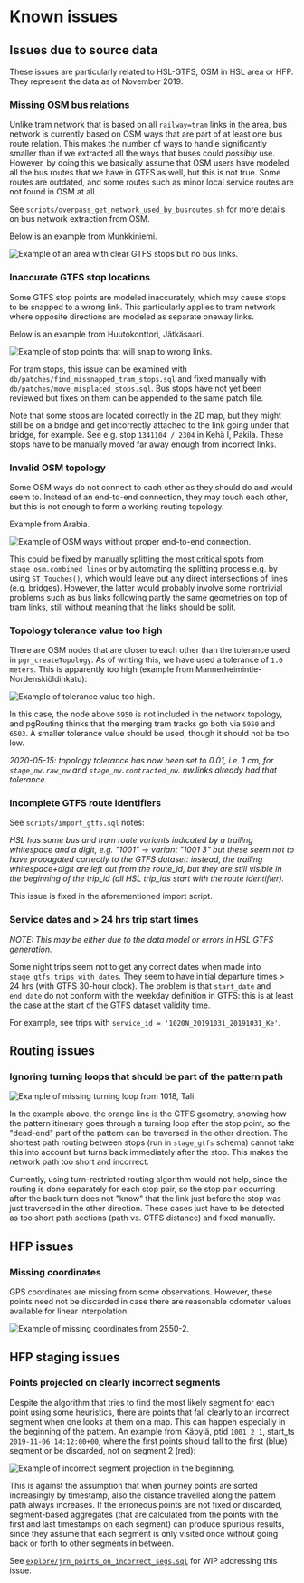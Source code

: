 # Known issues

## Issues due to source data

These issues are particularly related to HSL-GTFS, OSM in HSL area or HFP.
They represent the data as of November 2019.

### Missing OSM bus relations

Unlike tram network that is based on all `railway=tram` links in the area, bus network is currently based on OSM ways that are part of at least one bus route relation.
This makes the number of ways to handle significantly smaller than if we extracted all the ways that buses could *possibly* use.
However, by doing this we basically assume that OSM users have modeled all the bus routes that we have in GTFS as well, but this is not true.
Some routes are outdated, and some routes such as minor local service routes are not found in OSM at all.

See `scripts/overpass_get_network_used_by_busroutes.sh` for more details on bus network extraction from OSM.

Below is an example from Munkkiniemi.

![Example of an area with clear GTFS stops but no bus links.](img/missing_osm_bus_relations_example.png)

### Inaccurate GTFS stop locations

Some GTFS stop points are modeled inaccurately, which may cause stops to be snapped to a wrong link.
This particularly applies to tram network where opposite directions are modeled as separate oneway links.

Below is an example from Huutokonttori, Jätkäsaari.

![Example of stop points that will snap to wrong links.](img/inaccurate_gtfs_stop_locations_example.png)

For tram stops, this issue can be examined with `db/patches/find_missnapped_tram_stops.sql` and fixed manually with `db/patches/move_misplaced_stops.sql`.
Bus stops have not yet been reviewed but fixes on them can be appended to the same patch file.

Note that some stops are located correctly in the 2D map, but they might still be on a bridge and get incorrectly attached to the link going under that bridge, for example.
See e.g. stop `1341104 / 2304` in Kehä I, Pakila.
These stops have to be manually moved far away enough from incorrect links.

### Invalid OSM topology

Some OSM ways do not connect to each other as they should do and would seem to.
Instead of an end-to-end connection, they may touch each other, but this is not enough to form a working routing topology.

Example from Arabia.

![Example of OSM ways without proper end-to-end connection.](img/invalid_osm_topology_example.png)

This could be fixed by manually splitting the most critical spots from `stage_osm.combined_lines` or by automating the splitting process e.g. by using `ST_Touches()`, which would leave out any direct intersections of lines (e.g. bridges).
However, the latter would probably involve some nontrivial problems such as bus links following partly the same geometries on top of tram links, still without meaning that the links should be split.

### Topology tolerance value too high

There are OSM nodes that are closer to each other than the tolerance used in `pgr_createTopology`.
As of writing this, we have used a tolerance of `1.0 meters`.
This is apparently too high (example from Mannerheimintie-Nordenskiöldinkatu):

![Example of tolerance value too high.](img/raw_vertices_below_tolerance.png)

In this case, the node above `5950` is not included in the network topology, and pgRouting thinks that the merging tram tracks go both via `5950` and `6503`.
A smaller tolerance value should be used, though it should not be too low.

*2020-05-15: topology tolerance has now been set to 0.01, i.e. 1 cm, for `stage_nw.raw_nw` and `stage_nw.contracted_nw`.
nw.links already had that tolerance.*

### Incomplete GTFS route identifiers

See `scripts/import_gtfs.sql` notes:

*HSL has some bus and tram route variants indicated by a trailing whitespace and a digit, e.g. "1001" -> variant "1001 3" but these seem not to have propagated correctly to the GTFS dataset:
instead, the trailing whitespace+digit are left out from the route_id, but they are still visible in the beginning of the trip_id (all HSL trip_ids start with the route identifier).*

This issue is fixed in the aforementioned import script.

### Service dates and > 24 hrs trip start times

*NOTE: This may be either due to the data model or errors in HSL GTFS generation.*

Some night trips seem not to get any correct dates when made into `stage_gtfs.trips_with_dates`.
They seem to have initial departure times > 24 hrs (with GTFS 30-hour clock).
The problem is that `start_date` and `end_date` do not conform with the weekday definition in GTFS:
this is at least the case at the start of the GTFS dataset validity time.

For example, see trips with `service_id = '1020N_20191031_20191031_Ke'`.

## Routing issues

### Ignoring turning loops that should be part of the pattern path

![Example of missing turning loop from 1018, Tali.](img/path_ignores_turn_loop.png)

In the example above, the orange line is the GTFS geometry, showing how the pattern itinerary goes through a turning loop after the stop point, so the "dead-end" part of the pattern can be traversed in the other direction.
The shortest path routing between stops (run in `stage_gtfs` schema) cannot take this into account but turns back immediately after the stop.
This makes the network path too short and incorrect.

Currently, using turn-restricted routing algorithm would not help, since the routing is done separately for each stop pair, so the stop pair occurring after the back turn does not "know" that the link just before the stop was just traversed in the other direction.
These cases just have to be detected as too short path sections (path vs. GTFS distance) and fixed manually.

## HFP issues

### Missing coordinates

GPS coordinates are missing from some observations.
However, these points need not be discarded in case there are reasonable odometer values available for linear interpolation.

![Example of missing coordinates from 2550-2.](img/gaps_from_missing_coordinates.png)

## HFP staging issues

### Points projected on clearly incorrect segments

Despite the algorithm that tries to find the most likely segment for each point using some heuristics, there are points that fall clearly to an incorrect segment when one looks at them on a map.
This can happen especially in the beginning of the pattern.
An example from Käpylä, ptid `1001_2_1`, start_ts `2019-11-06 14:12:00+00`, where the first points should fall to the first (blue) segment or be discarded, not on segment 2 (red):

![Example of incorrect segment projection in the beginning.](img/points_on_wrong_segment.png)

This is against the assumption that when journey points are sorted increasingly by timestamp, also the distance travelled along the pattern path always increases.
If the erroneous points are not fixed or discarded, segment-based aggregates (that are calculated from the points with the first and last timestamps on each segment) can produce spurious results, since they assume that each segment is only visited once without going back or forth to other segments in between.

See [`explore/jrn_points_on_incorrect_segs.sql`](../db/explore/jrn_points_on_incorrect_segs.sql) for WIP addressing this issue.

